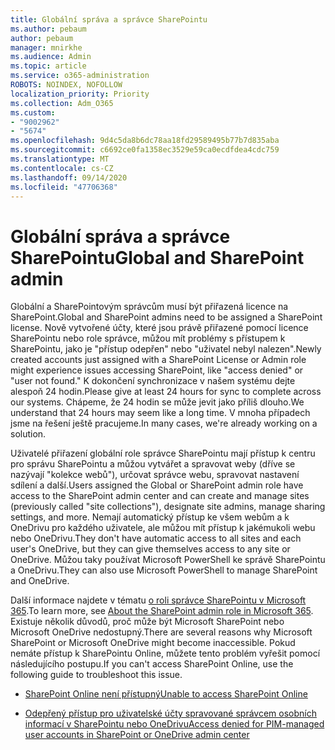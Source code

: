 ```yaml
---
title: Globální správa a správce SharePointu
ms.author: pebaum
author: pebaum
manager: mnirkhe
ms.audience: Admin
ms.topic: article
ms.service: o365-administration
ROBOTS: NOINDEX, NOFOLLOW
localization_priority: Priority
ms.collection: Adm_O365
ms.custom:
- "9002962"
- "5674"
ms.openlocfilehash: 9d4c5da8b6dc78aa18fd29589495b77b7d835aba
ms.sourcegitcommit: c6692ce0fa1358ec3529e59ca0ecdfdea4cdc759
ms.translationtype: MT
ms.contentlocale: cs-CZ
ms.lasthandoff: 09/14/2020
ms.locfileid: "47706368"
---
```

# <a name="global-and-sharepoint-admin"></a><span data-ttu-id="59991-102">Globální správa a správce SharePointu</span><span class="sxs-lookup"><span data-stu-id="59991-102">Global and SharePoint admin</span></span>

<span data-ttu-id="59991-103">Globální a SharePointovým správcům musí být přiřazená licence na SharePoint.</span><span class="sxs-lookup"><span data-stu-id="59991-103">Global and SharePoint admins need to be assigned a SharePoint license.</span></span> <span data-ttu-id="59991-104">Nově vytvořené účty, které jsou právě přiřazené pomocí licence SharePointu nebo role správce, můžou mít problémy s přístupem k SharePointu, jako je "přístup odepřen" nebo "uživatel nebyl nalezen".</span><span class="sxs-lookup"><span data-stu-id="59991-104">Newly created accounts just assigned with a SharePoint License or Admin role might experience issues accessing SharePoint, like "access denied" or "user not found."</span></span> <span data-ttu-id="59991-105">K dokončení synchronizace v našem systému dejte alespoň 24 hodin.</span><span class="sxs-lookup"><span data-stu-id="59991-105">Please give at least 24 hours for sync to complete across our systems.</span></span> <span data-ttu-id="59991-106">Chápeme, že 24 hodin se může jevit jako příliš dlouho.</span><span class="sxs-lookup"><span data-stu-id="59991-106">We understand that 24 hours may seem like a long time.</span></span> <span data-ttu-id="59991-107">V mnoha případech jsme na řešení ještě pracujeme.</span><span class="sxs-lookup"><span data-stu-id="59991-107">In many cases, we're already working on a solution.</span></span>

<span data-ttu-id="59991-108">Uživatelé přiřazení globální role správce SharePointu mají přístup k centru pro správu SharePointu a můžou vytvářet a spravovat weby (dříve se nazývají "kolekce webů"), určovat správce webu, spravovat nastavení sdílení a další.</span><span class="sxs-lookup"><span data-stu-id="59991-108">Users assigned the Global or SharePoint admin role have access to the SharePoint admin center and can create and manage sites (previously called "site collections"), designate site admins, manage sharing settings, and more.</span></span> <span data-ttu-id="59991-109">Nemají automatický přístup ke všem webům a k OneDrivu pro každého uživatele, ale můžou mít přístup k jakémukoli webu nebo OneDrivu.</span><span class="sxs-lookup"><span data-stu-id="59991-109">They don't have automatic access to all sites and each user's OneDrive, but they can give themselves access to any site or OneDrive.</span></span> <span data-ttu-id="59991-110">Můžou taky používat Microsoft PowerShell ke správě SharePointu a OneDrivu.</span><span class="sxs-lookup"><span data-stu-id="59991-110">They can also use Microsoft PowerShell to manage SharePoint and OneDrive.</span></span>

<span data-ttu-id="59991-111">Další informace najdete v tématu [o roli správce SharePointu v Microsoft 365](https://docs.microsoft.com/sharepoint/sharepoint-admin-role).</span><span class="sxs-lookup"><span data-stu-id="59991-111">To learn more, see [About the SharePoint admin role in Microsoft 365](https://docs.microsoft.com/sharepoint/sharepoint-admin-role).</span></span>
<span data-ttu-id="59991-112">Existuje několik důvodů, proč může být Microsoft SharePoint nebo Microsoft OneDrive nedostupný.</span><span class="sxs-lookup"><span data-stu-id="59991-112">There are several reasons why Microsoft SharePoint or Microsoft OneDrive might become inaccessible.</span></span> <span data-ttu-id="59991-113">Pokud nemáte přístup k SharePointu Online, můžete tento problém vyřešit pomocí následujícího postupu.</span><span class="sxs-lookup"><span data-stu-id="59991-113">If you can't access SharePoint Online, use the following guide to troubleshoot this issue.</span></span>

- [<span data-ttu-id="59991-114">SharePoint Online není přístupný</span><span class="sxs-lookup"><span data-stu-id="59991-114">Unable to access SharePoint Online</span></span>](https://docs.microsoft.com/sharepoint/troubleshoot/sharing-and-permissions/sharepoint-online-inaccessible)

- [<span data-ttu-id="59991-115">Odepřený přístup pro uživatelské účty spravované správcem osobních informací v SharePointu nebo OneDrivu</span><span class="sxs-lookup"><span data-stu-id="59991-115">Access denied for PIM-managed user accounts in SharePoint or OneDrive admin center</span></span>](https://docs.microsoft.com/sharepoint/troubleshoot/administration/access-denied-to-pim-user-accounts)